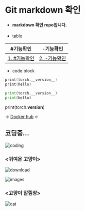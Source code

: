 # Git markdown 확인

- #### markdown 확인 repo입니다.

- table 

|#기능확인   |-기능확인   |
|--|--|
|[1. #기능확인](https://github.com/SongHunHan)|[2. -기능확인](https://github.com/SongHunHan)|

- code block
```cpp
print(torch.__version__)
print(hello)
```
```py
print(torch.__version__)
print(hello)
```

print(torch.__version__)

-> [Docker hub](https://hub.docker.com/) <-

## 코딩중...

![coding](https://user-images.githubusercontent.com/65228530/125380687-8f7bfb00-e3cd-11eb-9855-6c5fccbf83e4.gif)


### <귀여운 고양이>

![download](https://user-images.githubusercontent.com/65228530/125380164-b84fc080-e3cc-11eb-9ebb-94b243a85c6f.jpeg)

![images](https://lh3.googleusercontent.com/proxy/rbDujXotPc3AniX-Vmx6K4fuIUM22gAgy2G4otFJZdgF4B4SPoT8vkMEjK9GRZMtc_2LB8trrL0QeIH7cvockH-VqcSgVDZ6Jak93WXCLau9nbgIEg)

### <고양이 알림장>

![cat](https://user-images.githubusercontent.com/65228530/125380338-06fd5a80-e3cd-11eb-810b-03b81b48e798.jpeg)

